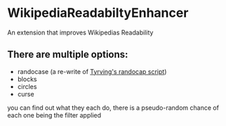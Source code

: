 # WikipediaReadabiltyEnhancer
An extension that improves Wikipedias Readability

## There are multiple options:
- randocase (a re-write of [Tyrving's randocap script](https://github.com/Tyrving/randocap))
- blocks
- circles
- curse
    
you can find out what they each do, there is a pseudo-random chance of each one being the filter applied

